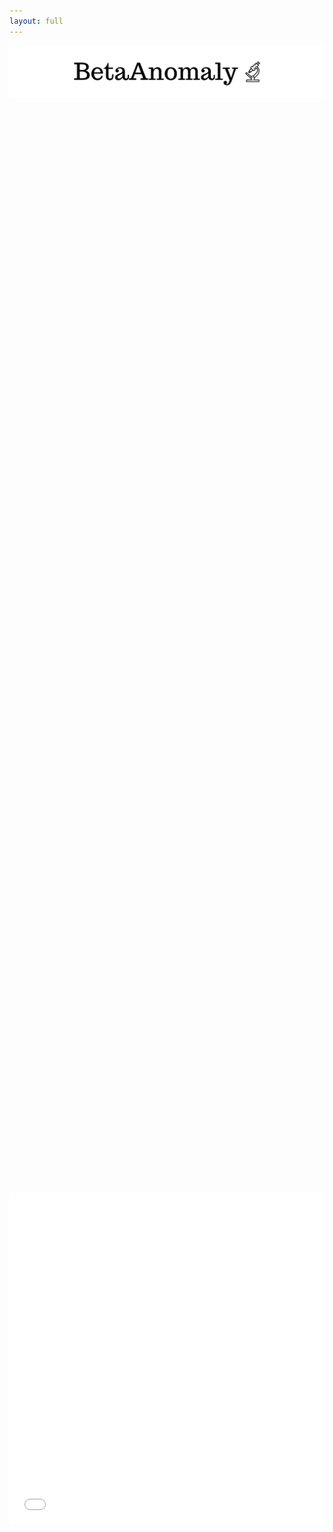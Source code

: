 ```yaml
---
layout: full
---
```



![betaanomaly.png.png](./assets/img/betaanomaly.png)

<!--
<iframe src="assets/html/one.html" width="750px" height="530px" frameborder="0" position="relative">Genre plot</iframe>

<iframe src="assets/html/one.html" style="margin: auto; width: 600px; height: 600px; frameborder: 0;"></iframe>
-->
<div style="display: flex; justify-content: center; align-items: center; height: 100vh;">
    <iframe src="assets/html/one.html" width="750px" height="530px" frameborder="0"></iframe>
</div>


Check out the logistic regression prediction tool [here](https://scherkao31.github.io/ada-template-website/assets/html/one.html)
